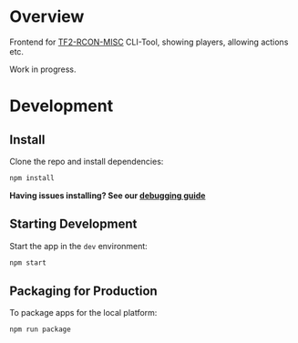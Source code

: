# Overview

Frontend for [TF2-RCON-MISC](https://github.com/algo7/tf2_rcon_misc) CLI-Tool, showing players, allowing actions etc.

Work in progress.

# Development

## Install

Clone the repo and install dependencies:

```bash
npm install
```

**Having issues installing? See our [debugging guide](https://github.com/electron-react-boilerplate/electron-react-boilerplate/issues/400)**

## Starting Development

Start the app in the `dev` environment:

```bash
npm start
```

## Packaging for Production

To package apps for the local platform:

```bash
npm run package
```
